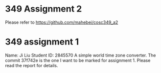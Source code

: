 # 349 Assignment 2
Please refer to https://github.com/mahebei/cosc349_a2
# 349 assignment 1
Name: Ji Liu
Student ID: 2845570
A simple world time zone converter.
The commit 37f742e is the one I want to be marked for assignment 1.
Please read the report for details.

